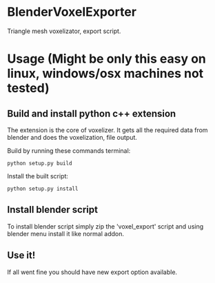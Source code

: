 # BlenderVoxelExporter
Triangle mesh voxelizator, export script.

# Usage (Might be only this easy on linux, windows/osx machines not tested)
## Build and install python c++ extension
The extension is the core of voxelizer. It gets all the required data from blender and does the voxelization, file output.

Build by running these commands terminal:
```
python setup.py build
```

Install the built script:
```
python setup.py install
```

## Install blender script
To install blender script simply zip the 'voxel_export' script and using blender menu install it like normal addon.

## Use it!
If all went fine you should have new export option available.
